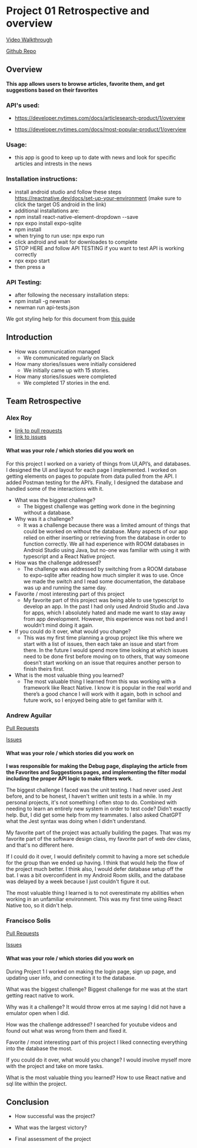 
# Project 01 Retrospective and overview

[Video Walkthrough](https://youtu.be/Yv6L0VQuROM) 

[Github Repo](https://github.com/alexr415/438-project-1-gorup-10)

## Overview
**This app allows users to browse articles, favorite them, and get suggestions based on their favorites**

### API's used: 
- https://developer.nytimes.com/docs/articlesearch-product/1/overview

- https://developer.nytimes.com/docs/most-popular-product/1/overview


### Usage:
- this app is good to keep up to date with news and look for specific articles and intrests in the news 

### Installation instructions:
- install android studio and follow these steps https://reactnative.dev/docs/set-up-your-environment  (make sure to click the target OS android in the link)
- additional installations are:
- npm install react-native-element-dropdown --save
- npx expo install expo-sqlite
- npm install
- when trying to run use: npx expo run
- click android and wait for downloades to complete
- STOP HERE and follow API TESTING if you want to test API is working correctly
- npx expo start
- then press a 

### API Testing:
- after following the necessary installation steps:
- npm install -g newman 
- newman run api-tests.json

We got styling help for this document from [this guide](https://docs.github.com/en/get-started/writing-on-github/getting-started-with-writing-and-formatting-on-github/basic-writing-and-formatting-syntax)

## Introduction

+ How was communication managed
  + We communicated regularly on Slack
+ How many stories/issues were initially considered
  + We initially came up with 15 stories.
+ How many stories/issues were completed
  + We completed 17 stories in the end. 

## Team Retrospective

### Alex Roy

- [link to pull requests](https://github.com/alexr415/438-project-1-gorup-10/pulls?q=is%3Apr+is%3Aclosed+assignee%3Aalexr415)
- [link to issues](https://github.com/alexr415/438-project-1-gorup-10/issues?q=is%3Aissue+is%3Aclosed+assignee%3Aalexr415)

#### What was your role / which stories did you work on
For this project I worked on a variety of things from UI,API’s, and databases. I designed the UI and layout for each page I implemented. I worked on getting elements on pages to populate from data pulled from the API. I added Postman testing for the API’s. Finally, I designed the database and handled some of the interactions with it. 

+ What was the biggest challenge?
  + The biggest challenge was getting work done in the beginning without a database.
+ Why was it a challenge?
  + It was a challenge because there was a limited amount of things that could be worked on without the database. Many aspects of our app relied on either inserting or retrieving from the database in order to function correctly. We all had experience with ROOM databases in Android Studio using Java, but no-one was familiar with using it with typescript and a React Native project. 
+ How was the challenge addressed?
  + The challenge was addressed by switching from a ROOM database to expo-sqlite after reading how much simpler it was to use. Once we made the switch and I read some documentation,  the database was up and running the same day.
+ Favorite / most interesting part of this project
  + My favorite part of this project was being able to use typescript to develop an app. In the past I had only used Android Studio and Java for apps, which I absolutely hated and made me want to stay away from app development. However, this experience was not bad and I wouldn’t mind doing it again.
+ If you could do it over, what would you change?
  + This was my first time planning a group project like this where we start with a list of issues, then each take an issue and start from there. In the future I would spend more time looking at which issues need to be done first before moving on to others, that way someone doesn’t start working on an issue that requires another person to finish theirs first. 
+ What is the most valuable thing you learned?
  + The most valuable thing I learned from this was working with a framework like React Native. I know it is popular in the real world and there’s a good chance I will work with it again, both in school and future work, so I enjoyed being able to get familiar with it. 

### Andrew Aguilar
[Pull Requests](https://github.com/alexr415/438-project-1-gorup-10/pulls?q=is%3Apr+is%3Aclosed+author%3AAf0n)

[Issues](https://github.com/alexr415/438-project-1-gorup-10/issues?q=is%3Aissue+is%3Aclosed+assignee%3AAf0n)
#### What was your role / which stories did you work on
**I was responsible for making the Debug page, displaying the article from the Favorites and Suggestions pages, and implementing the filter modal including the proper API logic to make filters work.**

The biggest challenge I faced was the unit testing. I had never used Jest before, and to be honest, I haven't written unit tests in a while. In my personal projects, it's not something I often stop to do. Combined with needing to learn an entirely new system in order to test code? Didn't exactly help. But, I did get some help from my teammates. I also asked ChatGPT what the Jest syntax was doing when I didn't understand.

My favorite part of the project was actually building the pages. That was my favorite part of the software design class, my favorite part of web dev class, and that's no different here.

If I could do it over, I would definitely commit to having a more set schedule for the group than we ended up having. I think that  would help the flow of the project much better. I think also, I would defer database setup off the bat. I was a bit overconfident in my Android Room skills, and the database was delayed by a week because I just couldn't figure it out.

The most valuable thing I learned is to not overestimate my abilities when working in an unfamiliar environment. This was my first time using React Native too, so it didn't help.


### Francisco Solis
[Pull Requests](https://github.com/alexr415/438-project-1-gorup-10/pulls?q=is%3Apr+is%3Aclosed+author%3AFranciscoCamach0)

[Issues](https://github.com/alexr415/438-project-1-gorup-10/issues?q=is%3Aissue+is%3Aclosed+assignee%3AFranciscoCamach0)


#### What was your role / which stories did you work on
During Project 1 I worked on making the login page, sign up page, and updating user info, and connecting it to the database.

What was the biggest challenge?
Biggest challenge for me was at the start getting react native to work.

Why was it a challenge?
It would throw erros at me saying I did not have a emulator open when I did.

How was the challenge addressed?
I searched for youtube videos and found out what was wrong from them and fixed it.

Favorite / most interesting part of this project
I liked connecting everything into the database the most.

If you could do it over, what would you change?
I would involve myself more with the project and take on more tasks.

What is the most valuable thing you learned?
How to use React native and sql lite within the project.



## Conclusion

- How successful was the project?

- What was the largest victory?

- Final assessment of the project
